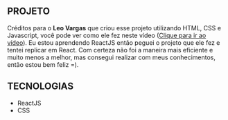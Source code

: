 ## PROJETO

Créditos para o **Leo Vargas** que criou esse projeto utilizando HTML, CSS e Javascript, você pode ver como ele fez neste vídeo (<a href="https://www.youtube.com/watch?v=NdQ9k3SWrRc&ab_channel=LeoVargas" target="_blank">Clique para ir ao vídeo</a>). Eu estou aprendendo ReactJS então peguei o projeto que ele fez e tentei replicar em React. Com certeza não foi a maneira mais eficiente e muito menos a melhor, mas consegui realizar com meus conhecimentos, então estou bem feliz =).

## TECNOLOGIAS

- ReactJS
- CSS
